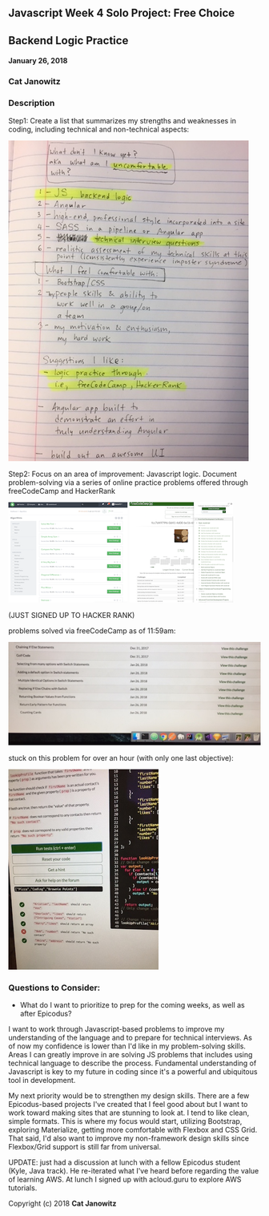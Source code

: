 ## Javascript Week 4 Solo Project: Free Choice

## Backend Logic Practice

#### January 26, 2018

### Cat Janowitz

###  Description
Step1: Create a list that summarizes my strengths and weaknesses in coding, including technical and non-technical aspects:

![](list3.JPG)

Step2: Focus on an area of improvement: Javascript logic. Document problem-solving via a series of online practice problems offered through freeCodeCamp and HackerRank

![](hacker-rank.png)  ![](free-code-camp.png)

(JUST SIGNED UP TO HACKER RANK)

problems solved via freeCodeCamp as of 11:59am:

![](progress1.jpg)

stuck on this problem for over an hour (with only one last objective):

![](stuck.jpg)

###  Questions to Consider:

* What do I want to prioritize to prep for the coming weeks, as well as after Epicodus?

I want to work through Javascript-based problems to improve my understanding of the language and to prepare for technical interviews. As of now my confidence is lower than I'd like in my problem-solving skills. Areas I can greatly improve in are solving JS problems that includes using technical language to describe the process. Fundamental understanding of Javascript is key to my future in coding since it's a powerful and ubiquitous tool in development.

My next priority would be to strengthen my design skills.  There are a few Epicodus-based projects I've created that I feel good about but I want to work toward making sites that are stunning to look at. I tend to like clean, simple formats. This is where my focus would start, utilizing Bootstrap, exploring Materialize, getting more comfortable with Flexbox and CSS Grid.  That said, I'd also want to improve my non-framework design skills since Flexbox/Grid support is still far from universal.

UPDATE: just had a discussion at lunch with a fellow Epicodus student (Kyle, Java track). He re-iterated what I've heard before regarding the value of learning AWS. At lunch I signed up with acloud.guru to explore AWS tutorials.







Copyright (c) 2018 **Cat Janowitz**
